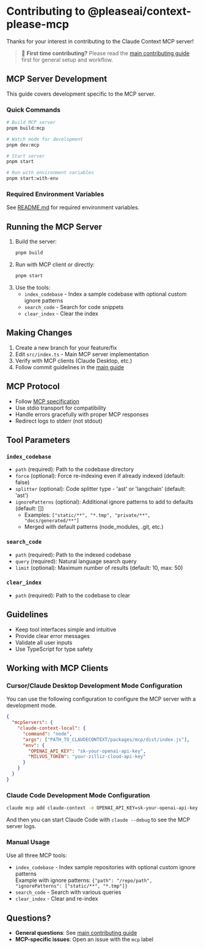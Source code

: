 # Contributing to @pleaseai/context-please-mcp

Thanks for your interest in contributing to the Claude Context MCP server!

> 📖 **First time contributing?** Please read the [main contributing guide](../../CONTRIBUTING.md) first for general setup and workflow.

## MCP Server Development

This guide covers development specific to the MCP server.

### Quick Commands
```bash
# Build MCP server
pnpm build:mcp

# Watch mode for development
pnpm dev:mcp

# Start server
pnpm start

# Run with environment variables
pnpm start:with-env
```

### Required Environment Variables
See [README.md](./README.md#prepare-environment-variables) for required environment variables.

## Running the MCP Server

1. Build the server:
   ```bash
   pnpm build
   ```
2. Run with MCP client or directly:
   ```bash
   pnpm start
   ```
3. Use the tools:
   - `index_codebase` - Index a sample codebase with optional custom ignore patterns
   - `search_code` - Search for code snippets
   - `clear_index` - Clear the index

## Making Changes

1. Create a new branch for your feature/fix
2. Edit `src/index.ts` - Main MCP server implementation  
3. Verify with MCP clients (Claude Desktop, etc.)
4. Follow commit guidelines in the [main guide](../../CONTRIBUTING.md)

## MCP Protocol

- Follow [MCP specification](https://modelcontextprotocol.io/)
- Use stdio transport for compatibility
- Handle errors gracefully with proper MCP responses
- Redirect logs to stderr (not stdout)

## Tool Parameters

### `index_codebase`
- `path` (required): Path to the codebase directory
- `force` (optional): Force re-indexing even if already indexed (default: false)
- `splitter` (optional): Code splitter type - 'ast' or 'langchain' (default: 'ast')  
- `ignorePatterns` (optional): Additional ignore patterns to add to defaults (default: [])
  - Examples: `["static/**", "*.tmp", "private/**", "docs/generated/**"]`
  - Merged with default patterns (node_modules, .git, etc.)

### `search_code`
- `path` (required): Path to the indexed codebase
- `query` (required): Natural language search query
- `limit` (optional): Maximum number of results (default: 10, max: 50)

### `clear_index`
- `path` (required): Path to the codebase to clear

## Guidelines

- Keep tool interfaces simple and intuitive
- Provide clear error messages
- Validate all user inputs
- Use TypeScript for type safety

## Working with MCP Clients

### Cursor/Claude Desktop Development Mode Configuration
You can use the following configuration to configure the MCP server with a development mode.
```json
{
  "mcpServers": {
    "claude-context-local": {
      "command": "node",
      "args": ["PATH_TO_CLAUDECONTEXT/packages/mcp/dist/index.js"],
      "env": {
        "OPENAI_API_KEY": "sk-your-openai-api-key",
        "MILVUS_TOKEN": "your-zilliz-cloud-api-key"
      }
    }
  }
}
```

### Claude Code Development Mode Configuration
```bash
claude mcp add claude-context -e OPENAI_API_KEY=sk-your-openai-api-key -e MILVUS_TOKEN=your-zilliz-cloud-api-key -- node PATH_TO_CLAUDECONTEXT/packages/mcp/dist/index.js
```
And then you can start Claude Code with `claude --debug` to see the MCP server logs.

### Manual Usage
Use all three MCP tools:
- `index_codebase` - Index sample repositories with optional custom ignore patterns  
  Example with ignore patterns: `{"path": "/repo/path", "ignorePatterns": ["static/**", "*.tmp"]}`
- `search_code` - Search with various queries  
- `clear_index` - Clear and re-index

## Questions?

- **General questions**: See [main contributing guide](../../CONTRIBUTING.md)
- **MCP-specific issues**: Open an issue with the `mcp` label 